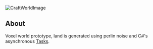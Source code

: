 ![CraftWorldImage](https://i.imgur.com/6nOl0LF.png)

## About

Voxel world prototype, land is generated using perlin noise and C#'s asynchronous [Tasks](https://learn.microsoft.com/en-us/dotnet/api/system.threading.tasks.task?view=net-6.0).
